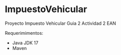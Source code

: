 # ImpuestoVehicular
Proyecto Impuesto Vehicular Guia 2 Actividad 2 EAN

Requerimimentos:
- Java JDK 17
- Maven


